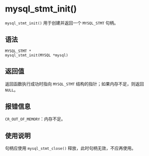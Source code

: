 mysql_stmt_init() 
======================================

`mysql_stmt_init()` 用于创建并返回一个 `MYSQL_STMT` 句柄。

语法 
-----------------------

```unknow
MYSQL_STMT *
mysql_stmt_init(MYSQL *mysql)
```



返回值 
------------------------

返回函数执行成功时指向 `MYSQL_STMT` 结构的指针；如果内存不足，则返回 `NULL`。

报错信息 
-------------------------

`CR_OUT_OF_MEMORY`：内存不足。

使用说明 
-------------------------

句柄应使用 `mysql_stmt_close()` 释放，此时句柄无效，不应再使用。
